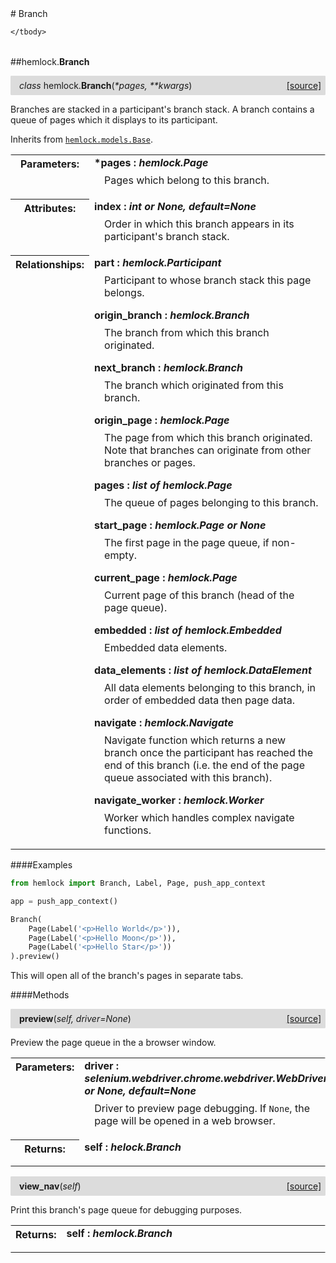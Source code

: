 <script src="https://cdn.mathjax.org/mathjax/latest/MathJax.js?config=TeX-AMS-MML_HTMLorMML" type="text/javascript"></script>

<link rel="stylesheet" href="https://assets.readthedocs.org/static/css/readthedocs-doc-embed.css" type="text/css" />

<style>
    a.src-href {
        float: right;
    }
    p.attr {
        margin-top: 0.5em;
        margin-left: 1em;
    }
    p.func-header {
        background-color: gainsboro;
        border-radius: 0.1em;
        padding: 0.5em;
        padding-left: 1em;
    }
    table.field-table {
        border-radius: 0.1em
    }
</style># Branch

<table class="docutils field-list field-table" frame="void" rules="none">
    <col class="field-name" />
    <col class="field-body" />
    <tbody valign="top">
        
    </tbody>
</table>



##hemlock.**Branch**

<p class="func-header">
    <i>class</i> hemlock.<b>Branch</b>(<i>*pages, **kwargs</i>) <a class="src-href" target="_blank" href="https://github.com/dsbowen/hemlock/blob/master/hemlock/models/branch.py#L10">[source]</a>
</p>

Branches are stacked in a participant's branch stack. A branch contains a
queue of pages which it displays to its participant.

Inherits from [`hemlock.models.Base`](bases.md).

<table class="docutils field-list field-table" frame="void" rules="none">
    <col class="field-name" />
    <col class="field-body" />
    <tbody valign="top">
        <tr class="field">
    <th class="field-name"><b>Parameters:</b></td>
    <td class="field-body" width="100%"><b>*pages : <i>hemlock.Page</i></b>
<p class="attr">
    Pages which belong to this branch.
</p></td>
</tr>
<tr class="field">
    <th class="field-name"><b>Attributes:</b></td>
    <td class="field-body" width="100%"><b>index : <i>int or None, default=None</i></b>
<p class="attr">
    Order in which this branch appears in its participant's branch stack.
</p></td>
</tr>
<tr class="field">
    <th class="field-name"><b>Relationships:</b></td>
    <td class="field-body" width="100%"><b>part : <i>hemlock.Participant</i></b>
<p class="attr">
    Participant to whose branch stack this page belongs.
</p>
<b>origin_branch : <i>hemlock.Branch</i></b>
<p class="attr">
    The branch from which this branch originated.
</p>
<b>next_branch : <i>hemlock.Branch</i></b>
<p class="attr">
    The branch which originated from this branch.
</p>
<b>origin_page : <i>hemlock.Page</i></b>
<p class="attr">
    The page from which this branch originated. Note that branches can originate from other branches or pages.
</p>
<b>pages : <i>list of hemlock.Page</i></b>
<p class="attr">
    The queue of pages belonging to this branch.
</p>
<b>start_page : <i>hemlock.Page or None</i></b>
<p class="attr">
    The first page in the page queue, if non-empty.
</p>
<b>current_page : <i>hemlock.Page</i></b>
<p class="attr">
    Current page of this branch (head of the page queue).
</p>
<b>embedded : <i>list of hemlock.Embedded</i></b>
<p class="attr">
    Embedded data elements.
</p>
<b>data_elements : <i>list of hemlock.DataElement</i></b>
<p class="attr">
    All data elements belonging to this branch, in order of embedded data then page data.
</p>
<b>navigate : <i>hemlock.Navigate</i></b>
<p class="attr">
    Navigate function which returns a new branch once the participant has reached the end of this branch (i.e. the end of the page queue associated with this branch).
</p>
<b>navigate_worker : <i>hemlock.Worker</i></b>
<p class="attr">
    Worker which handles complex navigate functions.
</p></td>
</tr>
    </tbody>
</table>

####Examples

```python
from hemlock import Branch, Label, Page, push_app_context

app = push_app_context()

Branch(
    Page(Label('<p>Hello World</p>')),
    Page(Label('<p>Hello Moon</p>')),
    Page(Label('<p>Hello Star</p>'))
).preview()
```

This will open all of the branch's pages in separate tabs.

####Methods



<p class="func-header">
    <i></i> <b>preview</b>(<i>self, driver=None</i>) <a class="src-href" target="_blank" href="https://github.com/dsbowen/hemlock/blob/master/hemlock/models/branch.py#L166">[source]</a>
</p>

Preview the page queue in the a browser window.

<table class="docutils field-list field-table" frame="void" rules="none">
    <col class="field-name" />
    <col class="field-body" />
    <tbody valign="top">
        <tr class="field">
    <th class="field-name"><b>Parameters:</b></td>
    <td class="field-body" width="100%"><b>driver : <i>selenium.webdriver.chrome.webdriver.WebDriver or None, default=None</i></b>
<p class="attr">
    Driver to preview page debugging. If <code>None</code>, the page will be opened in a web browser.
</p></td>
</tr>
<tr class="field">
    <th class="field-name"><b>Returns:</b></td>
    <td class="field-body" width="100%"><b>self : <i>helock.Branch</i></b>
<p class="attr">
    
</p></td>
</tr>
    </tbody>
</table>





<p class="func-header">
    <i></i> <b>view_nav</b>(<i>self</i>) <a class="src-href" target="_blank" href="https://github.com/dsbowen/hemlock/blob/master/hemlock/models/branch.py#L183">[source]</a>
</p>

Print this branch's page queue for debugging purposes.

<table class="docutils field-list field-table" frame="void" rules="none">
    <col class="field-name" />
    <col class="field-body" />
    <tbody valign="top">
        <tr class="field">
    <th class="field-name"><b>Returns:</b></td>
    <td class="field-body" width="100%"><b>self : <i>hemlock.Branch</i></b>
<p class="attr">
    
</p></td>
</tr>
    </tbody>
</table>

